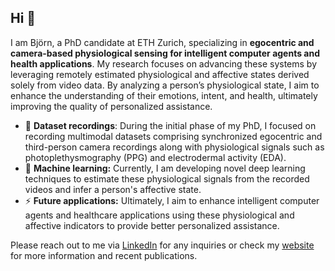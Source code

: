 ## Hi 👋

I am Björn, a PhD candidate at ETH Zurich, specializing in **egocentric and camera-based physiological sensing for intelligent computer agents and health applications**. My research focuses on advancing these systems by leveraging remotely estimated physiological and affective states derived solely from video data. By analyzing a person’s physiological state, I aim to enhance the understanding of their emotions, intent, and health, ultimately improving the quality of personalized assistance.

- 🔭 **Dataset recordings**: During the initial phase of my PhD, I focused on recording multimodal datasets comprising synchronized egocentric and third-person camera recordings along with physiological signals such as photoplethysmography (PPG) and electrodermal activity (EDA).
- 🤔 **Machine learning:** Currently, I am developing novel deep learning techniques to estimate these physiological signals from the recorded videos and infer a person's affective state.
- ⚡ **Future applications:** Ultimately, I aim to enhance intelligent computer agents and healthcare applications using these physiological and affective indicators to provide better personalized assistance.

Please reach out to me via [LinkedIn](https://www.linkedin.com/in/bjoern-braun/) for any inquiries or check my [website](https://bjbraun.github.io) for more information and recent publications.

<!--
**bjbraun/bjbraun** is a ✨ _special_ ✨ repository because its `README.md` (this file) appears on your GitHub profile.

Here are some ideas to get you started:

- 🔭 I’m currently working on ...
- 🌱 I’m currently learning ...
- 👯 I’m looking to collaborate on ...
- 🤔 I’m looking for help with ...
- 💬 Ask me about ...
- 📫 How to reach me: ...
- 😄 Pronouns: ...
- ⚡ Fun fact: ...
-->
